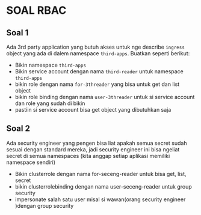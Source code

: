 # SOAL RBAC

## Soal 1 

Ada 3rd party application yang butuh akses untuk nge describe `ingress` object yang ada di dalem namespace `third-apps`. Buatkan seperti berikut:
* Bikin namespace `third-apps`
* Bikin service account dengan nama `third-reader` untuk namespace `third-apps`
* bikin role dengan nama `for-3threader` yang bisa untuk get dan list object
* bikin role binding dengan nama `user-3threader` untuk si service account dan role yang sudah di bikin
* pastiin si service account bisa get object yang dibutuhkan saja


## Soal 2

Ada security engineer yang pengen bisa liat apakah semua secret sudah sesuai dengan standard mereka, jadi security engineer ini bisa ngeliat secret di semua namespaces (kita anggap setiap aplikasi memiliki namespace sendiri)

* Bikin clusterrole dengan nama for-seceng-reader untuk bisa get, list, secret
* bikin clusterrolebinding dengan nama user-seceng-reader untuk group security
* impersonate salah satu user misal si wawan(orang security engineer )dengan group security
